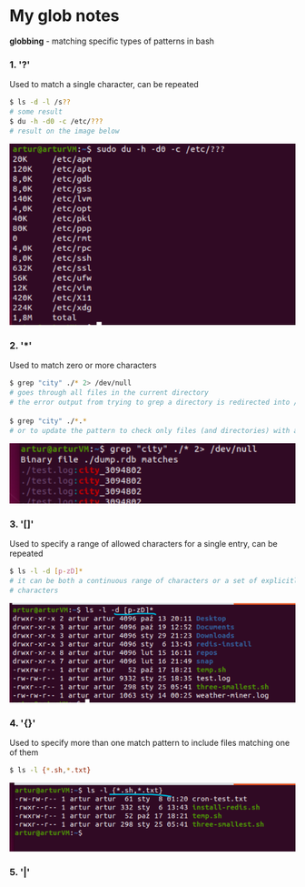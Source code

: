 # My glob notes

**globbing** - matching specific types of patterns in bash

### 1. '?'
Used to match a single character, can be repeated
```bash
$ ls -d -l /s??
# some result
$ du -h -d0 -c /etc/???
# result on the image below
```
![`du` result](./resources/glob-question-mark.png)

### 2. '*'
Used to match zero or more characters
```bash
$ grep "city" ./* 2> /dev/null
# goes through all files in the current directory
# the error output from trying to grep a directory is redirected into /dev/null

$ grep "city" ./*.*
# or to update the pattern to check only files (and directories) with an extension
```
![`grep` result](./resources/glob-star.png)

### 3. '[]'
Used to specify a range of allowed characters for a single entry, can be repeated
```bash
$ ls -l -d [p-zD]*
# it can be both a continuous range of characters or a set of explicitly enumerated
# characters
```
![square brackets globbing](./resources/glob-square-brackets.png)

### 4. '{}'
Used to specify more than one match pattern to include files matching one of them
```bash
$ ls -l {*.sh,*.txt}
```
![curly brackets globbing](./resources/glob-curly-brackets.png)

### 5. '|'